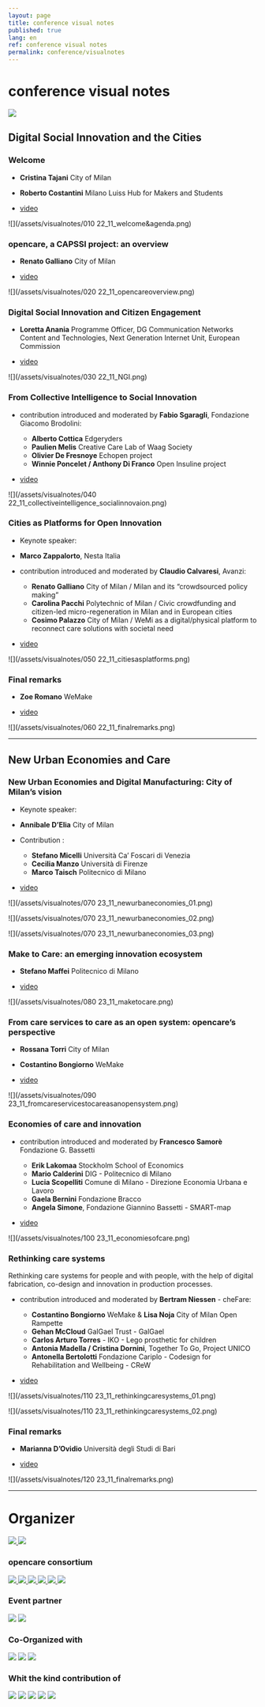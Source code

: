 ```yaml
---
layout: page
title: conference visual notes
published: true
lang: en
ref: conference visual notes
permalink: conference/visualnotes
---
```

# conference visual notes


![](/)
## **Digital Social Innovation and the Cities**

### **Welcome**

 - **Cristina Tajani** City of Milan
 - **Roberto Costantini** Milano Luiss Hub for Makers and Students

- [video](https://www.youtube.com/watch?v=2ooZKKAA4os?start=15)

![](/assets/visualnotes/010 22_11_welcome&agenda.png)

### **opencare, a CAPSSI project: an overview**

- **Renato Galliano** City of Milan

- [video](https://www.youtube.com/watch?v=b_BbswzRJpg)

 ![](/assets/visualnotes/020 22_11_opencareoverview.png)

### **Digital Social Innovation and Citizen Engagement**

 - **Loretta Anania** Programme Officer, DG Communication Networks Content and Technologies, Next Generation Internet Unit, European Commission

- [video](https://www.youtube.com/watch?v=oImeZkkJBx4)

![](/assets/visualnotes/030 22_11_NGI.png)

### **From Collective Intelligence to Social Innovation**

- contribution introduced and moderated by **Fabio Sgaragli**, Fondazione Giacomo Brodolini:

  - **Alberto Cottica** Edgeryders
  - **Paulien Melis** Creative Care Lab of Waag Society
  - **Olivier De Fresnoye** Echopen project
  - **Winnie Poncelet / Anthony Di Franco** Open Insuline project

- [video](https://www.youtube.com/watch?v=XyVIidO6nq0?start=5)

 ![](/assets/visualnotes/040 22_11_collectiveintelligence_socialinnovaion.png)


### **Cities as Platforms for Open Innovation**

- Keynote speaker:

- **Marco Zappalorto**, Nesta Italia

- contribution introduced and moderated by **Claudio Calvaresi**, Avanzi:

  - **Renato Galliano**  City of Milan / Milan and its “crowdsourced policy making”
  - **Carolina Pacchi**  Polytechnic of Milan  / Civic crowdfunding and citizen-led micro-regeneration in Milan and in European cities
  - **Cosimo Palazzo** City of Milan / WeMi as a digital/physical platform to reconnect care solutions with societal need

- [video](https://www.youtube.com/watch?v=-tP3r4pWNHY)

![](/assets/visualnotes/050 22_11_citiesasplatforms.png)


###	**Final remarks**

- **Zoe Romano** WeMake

- [video](https://www.youtube.com/watch?v=w4r4bLnVGbM)

![](/assets/visualnotes/060 22_11_finalremarks.png)


---

## **New Urban Economies and Care**

###	**New Urban Economies and Digital Manufacturing: City of Milan’s vision**

- Keynote speaker:

- **Annibale D’Elia** City of Milan

- Contribution :

    - **Stefano Micelli** Università Ca’ Foscari di Venezia
    - **Cecilia Manzo** Università di Firenze
    - **Marco Taisch** Politecnico di Milano


- [video](https://www.youtube.com/watch?v=XwXFLXrnFYI?start=213)

![](/assets/visualnotes/070 23_11_newurbaneconomies_01.png)

![](/assets/visualnotes/070 23_11_newurbaneconomies_02.png)

![](/assets/visualnotes/070 23_11_newurbaneconomies_03.png)

###	**Make to Care: an emerging innovation ecosystem**

- **Stefano Maffei** Politecnico di Milano

- [video](https://www.youtube.com/watch?v=hMfdCjpwV0w?start=40)

![](/assets/visualnotes/080 23_11_maketocare.png)


### **From care services to care as an open system: opencare’s perspective**

- **Rossana Torri** City of Milan
- **Costantino Bongiorno** WeMake

- [video](https://www.youtube.com/watch?v=0miPcqDDtKs)

![](/assets/visualnotes/090 23_11_fromcareservicestocareasanopensystem.png)


###	**Economies of care and innovation**

- contribution introduced and moderated by **Francesco Samorè** Fondazione G. Bassetti

  - **Erik Lakomaa** Stockholm School of Economics
  - **Mario Calderini** DIG - Politecnico di Milano
  - **Lucia Scopelliti** Comune di Milano - Direzione Economia Urbana e Lavoro
  - **Gaela Bernini** Fondazione Bracco
  - **Angela Simone**, Fondazione Giannino Bassetti - SMART-map

- [video](https://www.youtube.com/watch?v=S7eOtYxqlb8?start=30)

![](/assets/visualnotes/100 23_11_economiesofcare.png)


###	**Rethinking care systems**

Rethinking care systems for people and with people, with the help of digital fabrication, co-design and innovation in production processes.

- contribution introduced and moderated by **Bertram Niessen** - cheFare:

  - **Costantino Bongiorno** WeMake & **Lisa Noja** City of Milan  Open Rampette
  - **Gehan McCloud** GalGael Trust - GalGael
  - **Carlos Arturo Torres** - IKO - Lego prosthetic for children
  - **Antonia Madella / Cristina Dornini**, Together To Go, Project UNICO
  - **Antonella Bertolotti** Fondazione Cariplo - Codesign for Rehabilitation and Wellbeing - CReW

- [video](https://www.youtube.com/watch?v=nZhjgZTaTjU?start=15)

![](/assets/visualnotes/110 23_11_rethinkingcaresystems_01.png)


![](/assets/visualnotes/110 23_11_rethinkingcaresystems_02.png)

###	**Final remarks**

 - **Marianna D’Ovidio** Università degli Studi di Bari

- [video](https://www.youtube.com/watch?v=tZ07_75NP1o?start=10)

![](/assets/visualnotes/120 23_11_finalremarks.png)

---

# Organizer

<div class="partnersbig">
    <div class="row no-border">
          <a href="http://www.comune.milano.it">
            <img src="/assets/partner/OC_Conference_logoCDM-01.png">
          </a>
          <a href="http://wemake.cc">
            <img src="/assets/partner/OC-logo_WeMake.png">
          </a>
    </div>
</div>

### opencare consortium

<div class="partnersevent">
    <div class="row no-border">
          <a href="http://www.comune.milano.it">
            <img src="/assets/partner/OC_Conference_logoCDM-01.png">
          </a>
          <a href="http://wemake.cc">
            <img src="/assets/partner/OC-logo_WeMake.png">
          </a>
          <a href="">
            <img src="/assets/partner/OC-logo_edgeryders_02.png">
          </a>
          <a href="">
            <img src="../assets/partner/OC-logo_stockholmschoolofeconomics.png">
          </a>
          <a href="">
            <img src="../assets/partner/OC-logo_scimpulse.png">
          </a>
          <a href="">
            <img src="../assets/partner/OC-logo_universitedebordeaux.png">
          </a>
    </div>
</div>

### Event partner

<div class="partnersevent">
  <div class="row no-border">
    <img src="../assets/partner/OC_Conference_logoFGB.png">
    <img src="../assets/partner/OC_Conference_logoLUISS.png">
  </div>
</div>

### Co-Organized with

<div class="partnersco">
  <div class="row no-border">
    <img src="../assets/partner/OC_Conference_logoNABA_Black-01.png">
    <img src="../assets/partner/OC_Conference_logoAICH.png">
    <img src="../assets/partner/OC_Conference_logoHUNTINGTON-01.png">
  </div>
</div>

### Whit the kind contribution of

<div class="partnerskind">
  <div class="row no-border">
    <img src="../assets/partner/OC_Conference_logoAVANZI.png">
    <img src="../assets/partner/OC_Conference_logoENDEAVOR.png">
    <img src="../assets/partner/OC_Conference_logoFABRIQ.png">
    <img src="../assets/partner/OC_Conference_logoCARIPLO.png">
    <img src="../assets/partner/OC-logo_WeMake.png">
  </div>
</div>
